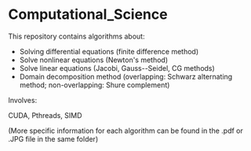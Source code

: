 # Computational_Science
This repository contains algorithms about:
* Solving differential equations (finite difference method)
* Solve nonlinear equations (Newton's method)
* Solve linear equations (Jacobi, Gauss--Seidel, CG methods)
* Domain decomposition method (overlapping: Schwarz alternating method; non-overlapping: Shure complement)

Involves:

CUDA, Pthreads, SIMD

(More specific information for each algorithm can be found in the .pdf or .JPG file in the same folder)

